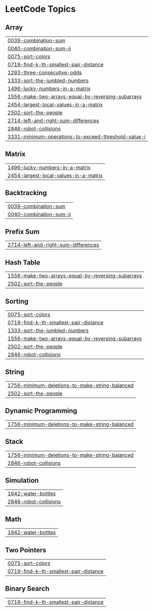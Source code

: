 # LeetCode Topics
## Array
|  |
| ------- |
| [0039-combination-sum](https://github.com/MasameEh/Leetcode_problems/tree/master/0039-combination-sum) |
| [0040-combination-sum-ii](https://github.com/MasameEh/Leetcode_problems/tree/master/0040-combination-sum-ii) |
| [0075-sort-colors](https://github.com/MasameEh/Leetcode_problems/tree/master/0075-sort-colors) |
| [0719-find-k-th-smallest-pair-distance](https://github.com/MasameEh/Leetcode_problems/tree/master/0719-find-k-th-smallest-pair-distance) |
| [1293-three-consecutive-odds](https://github.com/MasameEh/Leetcode_problems/tree/master/1293-three-consecutive-odds) |
| [1333-sort-the-jumbled-numbers](https://github.com/MasameEh/Leetcode_problems/tree/master/1333-sort-the-jumbled-numbers) |
| [1496-lucky-numbers-in-a-matrix](https://github.com/MasameEh/Leetcode_problems/tree/master/1496-lucky-numbers-in-a-matrix) |
| [1556-make-two-arrays-equal-by-reversing-subarrays](https://github.com/MasameEh/Leetcode_problems/tree/master/1556-make-two-arrays-equal-by-reversing-subarrays) |
| [2454-largest-local-values-in-a-matrix](https://github.com/MasameEh/Leetcode_problems/tree/master/2454-largest-local-values-in-a-matrix) |
| [2502-sort-the-people](https://github.com/MasameEh/Leetcode_problems/tree/master/2502-sort-the-people) |
| [2714-left-and-right-sum-differences](https://github.com/MasameEh/Leetcode_problems/tree/master/2714-left-and-right-sum-differences) |
| [2846-robot-collisions](https://github.com/MasameEh/Leetcode_problems/tree/master/2846-robot-collisions) |
| [3331-minimum-operations-to-exceed-threshold-value-i](https://github.com/MasameEh/Leetcode_problems/tree/master/3331-minimum-operations-to-exceed-threshold-value-i) |
## Matrix
|  |
| ------- |
| [1496-lucky-numbers-in-a-matrix](https://github.com/MasameEh/Leetcode_problems/tree/master/1496-lucky-numbers-in-a-matrix) |
| [2454-largest-local-values-in-a-matrix](https://github.com/MasameEh/Leetcode_problems/tree/master/2454-largest-local-values-in-a-matrix) |
## Backtracking
|  |
| ------- |
| [0039-combination-sum](https://github.com/MasameEh/Leetcode_problems/tree/master/0039-combination-sum) |
| [0040-combination-sum-ii](https://github.com/MasameEh/Leetcode_problems/tree/master/0040-combination-sum-ii) |
## Prefix Sum
|  |
| ------- |
| [2714-left-and-right-sum-differences](https://github.com/MasameEh/Leetcode_problems/tree/master/2714-left-and-right-sum-differences) |
## Hash Table
|  |
| ------- |
| [1556-make-two-arrays-equal-by-reversing-subarrays](https://github.com/MasameEh/Leetcode_problems/tree/master/1556-make-two-arrays-equal-by-reversing-subarrays) |
| [2502-sort-the-people](https://github.com/MasameEh/Leetcode_problems/tree/master/2502-sort-the-people) |
## Sorting
|  |
| ------- |
| [0075-sort-colors](https://github.com/MasameEh/Leetcode_problems/tree/master/0075-sort-colors) |
| [0719-find-k-th-smallest-pair-distance](https://github.com/MasameEh/Leetcode_problems/tree/master/0719-find-k-th-smallest-pair-distance) |
| [1333-sort-the-jumbled-numbers](https://github.com/MasameEh/Leetcode_problems/tree/master/1333-sort-the-jumbled-numbers) |
| [1556-make-two-arrays-equal-by-reversing-subarrays](https://github.com/MasameEh/Leetcode_problems/tree/master/1556-make-two-arrays-equal-by-reversing-subarrays) |
| [2502-sort-the-people](https://github.com/MasameEh/Leetcode_problems/tree/master/2502-sort-the-people) |
| [2846-robot-collisions](https://github.com/MasameEh/Leetcode_problems/tree/master/2846-robot-collisions) |
## String
|  |
| ------- |
| [1756-minimum-deletions-to-make-string-balanced](https://github.com/MasameEh/Leetcode_problems/tree/master/1756-minimum-deletions-to-make-string-balanced) |
| [2502-sort-the-people](https://github.com/MasameEh/Leetcode_problems/tree/master/2502-sort-the-people) |
## Dynamic Programming
|  |
| ------- |
| [1756-minimum-deletions-to-make-string-balanced](https://github.com/MasameEh/Leetcode_problems/tree/master/1756-minimum-deletions-to-make-string-balanced) |
## Stack
|  |
| ------- |
| [1756-minimum-deletions-to-make-string-balanced](https://github.com/MasameEh/Leetcode_problems/tree/master/1756-minimum-deletions-to-make-string-balanced) |
| [2846-robot-collisions](https://github.com/MasameEh/Leetcode_problems/tree/master/2846-robot-collisions) |
## Simulation
|  |
| ------- |
| [1642-water-bottles](https://github.com/MasameEh/Leetcode_problems/tree/master/1642-water-bottles) |
| [2846-robot-collisions](https://github.com/MasameEh/Leetcode_problems/tree/master/2846-robot-collisions) |
## Math
|  |
| ------- |
| [1642-water-bottles](https://github.com/MasameEh/Leetcode_problems/tree/master/1642-water-bottles) |
## Two Pointers
|  |
| ------- |
| [0075-sort-colors](https://github.com/MasameEh/Leetcode_problems/tree/master/0075-sort-colors) |
| [0719-find-k-th-smallest-pair-distance](https://github.com/MasameEh/Leetcode_problems/tree/master/0719-find-k-th-smallest-pair-distance) |
## Binary Search
|  |
| ------- |
| [0719-find-k-th-smallest-pair-distance](https://github.com/MasameEh/Leetcode_problems/tree/master/0719-find-k-th-smallest-pair-distance) |
<!---LeetCode Topics End-->
